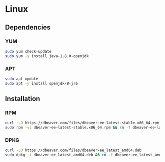 # Linux

## Dependencies

### YUM

```sh
sudo yum check-update
sudo yum -y install java-1.8.0-openjdk
```

### APT

```sh
sudo apt update
sudo apt -y install openjdk-8-jre
```

## Installation

### RPM

```sh
curl -LO https://dbeaver.com/files/dbeaver-ee-latest-stable.x86_64.rpm
sudo rpm -vi dbeaver-ee-latest-stable.x86_64.rpm && rm -f dbeaver-ee-latest-stable.x86_64.rpm
```

### DPKG

```sh
curl -LO https://dbeaver.com/files/dbeaver-ee_latest_amd64.deb
sudo dpkg -i dbeaver-ee_latest_amd64.deb && rm -f dbeaver-ee_latest_amd64.deb
```
